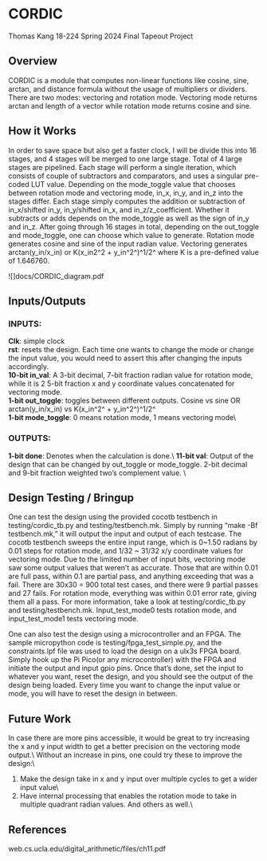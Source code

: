 # CORDIC

Thomas Kang
18-224 Spring 2024 Final Tapeout Project

## Overview

CORDIC is a module that computes non-linear functions like cosine, sine, arctan, and distance formula without the usage of multipliers or dividers. There are two modes: vectoring and rotation mode. Vectoring mode returns arctan and length of a vector while rotation mode returns cosine and sine. 

## How it Works

In order to save space but also get a faster clock, I will be divide this into 16 stages, and 4 stages will be merged to one large stage. Total of 4 large stages are pipelined. 
Each stage will perform a single iteration, which consists of couple of subtractors and comparators, and uses a singular pre-coded LUT value. Depending on the mode_toggle value that chooses between rotation mode and vectoring mode, in_x, in_y, and in_z into the stages differ. Each stage simply computes the addition or subtraction of in_x/shifted in_y, in_y/shifted in_x, and in_z/z_coefficient. Whether it subtracts or adds depends on the mode_toggle as well as the sign of in_y and in_z. 
After going through 16 stages in total, depending on the out_toggle and mode_toggle, one can choose which value to generate. Rotation mode generates cosine and sine of the input radian value. Vectoring generates arctan(y_in/x_in) or K(x_in2^2 + y_in^2^)^1/2^ where K is a pre-defined value of 1.646760. 


![]docs/CORDIC_diagram.pdf

## Inputs/Outputs

### INPUTS:
**Clk**: simple clock\
**rst**: resets the design. Each time one wants to change the mode or change the input value, you would need to assert this after changing the inputs accordingly.\
**10-bit in_val**: A 3-bit decimal, 7-bit fraction radian value for rotation mode, while it is 2 5-bit fraction x and y coordinate values concatenated for vectoring mode.\
**1-bit out_toggle**: toggles between different outputs. Cosine vs sine OR arctan(y_in/x_in) vs K(x_in^2^ + y_in^2^)^1/2^\
**1-bit mode_toggle**: 0 means rotation mode, 1 means vectoring mode\

### OUTPUTS:
**1-bit done**: Denotes when the calculation is done.\ 
**11-bit val**: Output of the design that can be changed by out_toggle or mode_toggle. 2-bit decimal and 9-bit fraction weighted two’s complement value. \

## Design Testing / Bringup

One can test the design using the provided cocotb testbench in testing/cordic_tb.py and testing/testbench.mk. Simply by running “make -Bf testbench.mk,” it will output the input and output of each testcase. The cocotb testbench sweeps the entire input range, which is 0~1.50 radians by 0.01 steps for rotation mode, and 1/32 ~ 31/32 x/y coordinate values for vectoring mode. Due to the limited number of input bits, vectoring mode saw some output values that weren’t as accurate. Those that are within 0.01 are full pass, within 0.1 are partial pass, and anything exceeding that was a fail. There are 30x30 = 900 total test cases, and there were 9 partial passes and 27 fails. For rotation mode, everything was within 0.01 error rate, giving them all a pass. For more information, take a look at testing/cordic_tb.py and testing/testbench.mk. Input_test_mode0 tests rotation mode, and input_test_mode1 tests vectoring mode.

One can also test the design using a microcontroller and an FPGA. The sample micropython code is testing/fpga_test_simple.py, and the constraints.lpf file was used to load the design on a ulx3s FPGA board. Simply hook up the Pi Pico(or any microcontroller) with the FPGA and initiate the output and input gpio pins. Once that’s done, set the input to whatever you want, reset the design, and you should see the output of the design being loaded. Every time you want to change the input value or mode, you will have to reset the design in between.

## Future Work
In case there are more pins accessible, it would be great to try increasing the x and y input width to get a better precision on the vectoring mode output.\ 
Without an increase in pins, one could try these to improve the design:\
1) Make the design take in x and y input over multiple cycles to get a wider input value\
2) Have internal processing that enables the rotation mode to take in multiple quadrant radian values. 
And others as well.\

## References
web.cs.ucla.edu/digital_arithmetic/files/ch11.pdf

